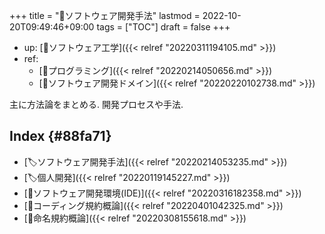 +++
title = "📂ソフトウェア開発手法"
lastmod = 2022-10-20T09:49:46+09:00
tags = ["TOC"]
draft = false
+++

-   up: [📁ソフトウェア工学]({{< relref "20220311194105.md" >}})
-   ref:
    -   [📂プログラミング]({{< relref "20220214050656.md" >}})
    -   [📂ソフトウェア開発ドメイン]({{< relref "20220220102738.md" >}})

主に方法論をまとめる. 開発プロセスや手法.


## Index {#88fa71}

-   [🏷ソフトウェア開発手法]({{< relref "20220214053235.md" >}})
-   [🏷個人開発]({{< relref "20220119145227.md" >}})
-   [📝ソフトウェア開発環境(IDE)]({{< relref "20220316182358.md" >}})
-   [📝コーディング規約概論]({{< relref "20220401042325.md" >}})
-   [📝命名規約概論]({{< relref "20220308155618.md" >}})
